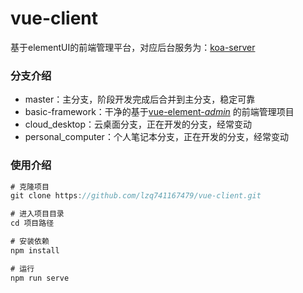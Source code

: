 # vue-client



基于elementUI的前端管理平台，对应后台服务为：[koa-server](https://github.com/lzq741167479/koa-server)



### 分支介绍

- master：主分支，阶段开发完成后合并到主分支，稳定可靠
- basic-framework：干净的基于[vue-element-*admin*](https://github.com/PanJiaChen/vue-element-admin) 的前端管理项目
- cloud_desktop：云桌面分支，正在开发的分支，经常变动
- personal_computer：个人笔记本分支，正在开发的分支，经常变动



### 使用介绍

``` js
# 克隆项目
git clone https://github.com/lzq741167479/vue-client.git

# 进入项目目录
cd 项目路径

# 安装依赖
npm install

# 运行
npm run serve
```

### 

